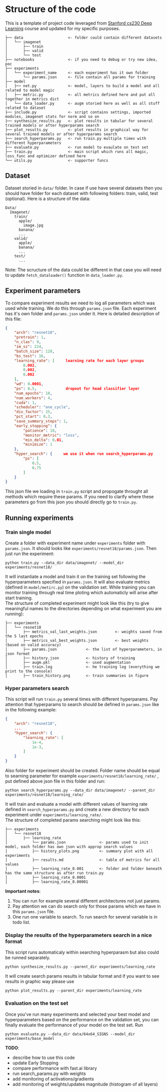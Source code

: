 # Structure of the code
This is a template of project code leveraged from [Stanford cs230 Deep Learning](https://cs230-stanford.github.io/project-code-examples.html) course and updated for my specific purposes.

```
├── data                    <- folder could contain different datasets
│   └── imagenet
│       ├── train 
│       ├── valid
│       └── test
├── notebooks               <- if you need to debug or try new idea, poc
├── experiments             
│   └── experiment_name     <- each experiment has it own folder
│       └── params.json     <- file contain all params for training
├── model 
│   ├── net.py              <- model, layers to build a model and all related to model magic
│   ├── metric.py           <- all metrics defined here and put all together in metrics dict
│   └── data_loader.py      <- augm storied here as well as all stuff related to dataset
├── include.py              <- script contains settings, imported modules, imagenet stats for norm and so on 
├── synthesize_results.py   <- plot results in tabular for several trained models or after hyperparams search
├── plot_results.py         <- plot results in graphical way for several trained models or after hyperparams search
├── search_hyperparams.py   <- run train.py multiple times with different hyperparameters
├── evaluate.py             <- run model to evaulate on test set   
├── train.py                <- main script which runs all magic, loss_func and optimizer defined here
└── utils.py                <- supporter funcs
```

## Dataset
Dataset storied in `data/` folder. In case if use have several datasets then you should have folder for each dataset with following folders: train, valid, test (optional). Here is a structure of the data:
```
Data/
  Imagenet/
    train/
      apple/
        image.jpg
      banana/
      ...
    valid/
      apple/
      banana/
      ...
    test/
      ...
```
Note: The scructure of the data could be different in that case you will need to update `fetch_dataloader()` function in `data_loader.py`.

## Experiment parameters
To compare experiment results we need to log all parameters which was used while training. We do this through `params.json` file. Each experiment has it's own folder and `params.json` under it. Here is detailed description of this file:
```json
{
    "arch": "resnet18",
    "pretrain": 1,
    "n_clas": 9,
    "im_sz": 224,
    "batch_size": 128,
    "bs_test": 16,
    "learning_rate": [     learning rate for each layer groups
        0.002,
        0.002,
        0.002
    ],
    "wd": 0.0001,
    "ps": 0.5,             dropout for head classifier layer
    "num_epochs": 10,
    "num_workers": 4,
    "cuda": 1,
    "scheduler": "one_cycle",
    "div_factor": 25,
    "pct_start": 0.3,
    "save_summary_steps": 1,
    "early_stopping": {
        "patience": 10,
        "monitor_metric": "loss",
        "min_delta": 0.01,
        "minimize": 1
    },
    "hyper_search": {     we use it when run search_hyperparams.py
        "ps": [
            0.5,
            0.75
        ]
    }
}
```
This json file we loading in `train.py` script and propogate throught all methods which require these params. If you need to clarify where these parameters go from this json you should directly go to `train.py`.

## __Running experiments__

### __Train single model__</br>
Create a folder with experiment name under `experiments` folder with `params.json`. It should looks like `experiments/resnet18/params.json`. Then just run the experiment:
```
python train.py --data_dir data/imagenet/ --model_dir experiments/resnet18/
```
It will instantiate a model and train it on the training set following the hyperparameters specified in `params.json`. It will also evaluate metrics (defined in `model/metirc.py`) on the validation set. While training you can monitor training through real time ploting which automaticly will arise after start training. </br> 
The structure of completed experiment might look like this (try to give meaningful names to the directories depending on what experiment you are running):
```
├── experiments             
│   └── resnet18     
│       ├── metrics_val_last_weights.json        <- weights saved from the 5 last epochs
│       ├── metrics_val_best_weights.json        <- best weights (based on valid accuracy)
│       ├── params.json             <- the list of hyperparameters, in json format
│       ├── history.json            <- history of training 
│       ├── augm.pkl                <- used augmentation
│       ├── train.log               <- he training log (everything we print to the console)
│       ├── train_history.png       <- train summaries in figure
```

### __Hyper parameters search__
This script will run `train.py` several times with different hyperparams. Pay attention that hyperparams to search should be defined in `params.json` like in the following example: 
```json
{
    "arch": "resnet18",
    ...
    "hyper_search": {     
        "learning_rate": [
            1e-4,
            1e-3,
        ]
    }
}
```
Also folder for experiment should be created. Folder name should be equal to searning parameter for example `experiments/resnet18/learning_rate/` , put defined above json file in this folder and run:
```
python search_hyperparams.py --data_dir data/imagenet/ --parent_dir experiments/resnet18/learning_rate/
```
It will train and evaluate a model with different values of learning rate defined in `search_hyperparams.py` and create a new directory for each experiment under `experiments/learning_rate/`. </br>
The structure of completed params searching might look like this:
```
├── experiments             
│   └── resnet18     
│       ├── learning_rate
│           └── params.json               <- params used to init model, each folder has own json with approp search values
│           ├── history_plots.png         <- summary plot with all experiments  
│           ├── results.md                <- table of metrics for all values 
│           ├── learning_rate_0.001       <- folder and folder beneath has the same structure as after run train.py
│           ├── learning_rate_0.0001      
│           ├── learning_rate_0.00001     
```
__Important notes__: 
1. You can run for example several different architectures not just params. 
2. Pay attention we can do search only for those params which we have in this `params.json` file. 
3. One run one variable to search. To run search for several variable is in todo list.


### __Display the results__ of the hyperparameters search in a nice format
This script runs automaticaly within searching hyperparasm but also could be runned separately.
```
python synthesize_results.py --parent_dir experiments/learning_rate
```
It will create search params results in tabular format and if you want to see results in graphic way please use
```
python plot_results.py --parent_dir experiments/learning_rate
```

### __Evaluation on the test set__ 
Once you've run many experiments and selected your best model and hyperparameters based on the performance on the validation set, you can finally evaluate the performance of your model on the test set. Run
```
python evaluate.py --data_dir data/64x64_SIGNS --model_dir experiments/base_model
```

__TODO__:
- describe how to use this code
- update Early Stopping
- compare performance with fast.ai library
- run search_params.py with weights
- add monitoring of activations/gradients
- add monitoring of weights/updates magnitude (histogram of all layers)





